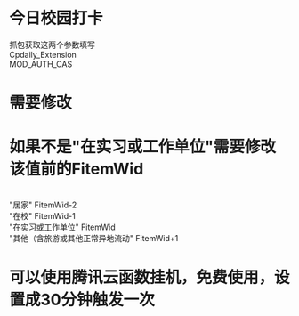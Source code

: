 # 今日校园打卡
抓包获取这两个参数填写
<br/>Cpdaily_Extension
<br/>MOD_AUTH_CAS
# 需要修改
# 如果不是"在实习或工作单位"需要修改该值前的FitemWid
<br/> "居家"                         FitemWid-2
<br/> "在校"                         FitemWid-1
<br/> "在实习或工作单位"              FitemWid
<br/>"其他（含旅游或其他正常异地流动" FitemWid+1

# 可以使用腾讯云函数挂机，免费使用，设置成30分钟触发一次

